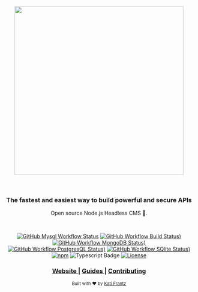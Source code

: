 <div align="center">
  <br />
  <br />
  <img src="https://res.cloudinary.com/bahdcoder/image/upload/v1604236130/Asset_1_4x_fhcfyg.png" width="450px">
</div>

<br />
<br />

<div align="center">
  <h3>
    <strong>
    The fastest and easiest way to build powerful and secure APIs
    </strong>
  </h3>
  <p>Open source Node.js Headless CMS 🚀. </p>
</div>

<br />

<div align="center">

[![GitHub Mysql Workflow Status](https://img.shields.io/github/actions/workflow/status/tenseijs/tensei/mysql.yml?style=for-the-badge&label=Mysql)](https://github.com/tenseijs/tensei/actions/workflows/mysql.yml)
[![GitHub Workflow Build Status)](https://img.shields.io/github/actions/workflow/status/tenseijs/tensei/other-packages.yml?style=for-the-badge&label=Build)](https://github.com/tenseijs/tensei/actions/workflows/other-packages.yml)
[![GitHub Workflow MongoDB Status)](https://img.shields.io/github/actions/workflow/status/tenseijs/tensei/mongodb.yml?style=for-the-badge&label=MongoDB)](https://github.com/tenseijs/tensei/actions/workflows/mongodb.yml)
[![GitHub Workflow PostgresQL Status)](https://img.shields.io/github/actions/workflow/status/tenseijs/tensei/postgresql.yml?style=for-the-badge&label=PostgresQL)](https://github.com/tenseijs/tensei/actions/workflows/postgresql.yml)
[![GitHub Workflow SQlite Status)](https://img.shields.io/github/actions/workflow/status/tenseijs/tensei/sqlite.yml?style=for-the-badge&label=SQlite)](https://github.com/tenseijs/tensei/actions/workflows/sqlite.yml)
[![npm](https://img.shields.io/npm/v/%40tensei%2Fcore?style=for-the-badge&logo=npm)](https://www.npmjs.com/package/@tensei/core)
![Typescript Badge](https://img.shields.io/badge/Typescript-294E80.svg?style=for-the-badge&logo=typescript)
[![ License](https://img.shields.io/github/license/tenseijs/tensei?style=for-the-badge)](/LICENSE.md)

</div>

<div align="center">
  <h3>
    <a href="https://tenseijs.com">
      Website
    </a>
    <span> | </span>
    <a href="https://tenseijs.com/docs/getting-started">
      Guides
    </a>
    <span> | </span>
    <a href="CONTRIBUTING.md">
      Contributing
    </a>
  </h3>
</div>

<div align="center">
  <sub>Built with ❤︎ by <a href="https://github.com/bahdcoder">Kati Frantz</a>
</div>

